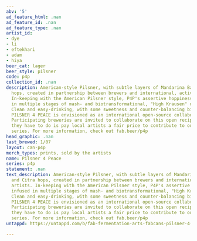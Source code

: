 ```yaml
---
abv: '5'
ad_feature_html: .nan
ad_feature_id: .nan
ad_feature_type: .nan
artist_id:
- dye
- li
- eftekhari
- adam
- hiya
beer_cat: lager
beer_style: pilsner
code: p4p
collection_id: .nan
description: American-style Pilsner, with subtle layers of Mandarina Bavaria and Citra
  hops, created in partnership between brewers and international, activist artists.
  In-keeping with the American Pilsner style, P4P's assertive hoppiness is infused
  in multiple stages of mash- and biotransformational, "High Krausen" dry-hopping.
  Clean and easy-drinking, with some sweetness and counter-balancing bitterness, the
  PILSNER 4 PEACE is envisioned as an international open-source collaboration beer.
  Participating breweries are invited to collaborate on this open recipe, and all
  they have to do is pay local artists a fair price to contribute to our global art
  series. For more information, check out fab.beer/p4p
head_graphic: .nan
last_brewed: 1/07
layout: can-p4p
merch_types: prints, sold by the artists
name: Pilsner 4 Peace
series: p4p
statement: .nan
text_description: American-style Pilsner, with subtle layers of Mandarina Bavaria
  and Citra hops, created in partnership between brewers and international, activist
  artists. In-keeping with the American Pilsner style, P4P's assertive hoppiness is
  infused in multiple stages of mash- and biotransformational, "High Krausen" dry-hopping.
  Clean and easy-drinking, with some sweetness and counter-balancing bitterness, the
  PILSNER 4 PEACE is envisioned as an international open-source collaboration beer.
  Participating breweries are invited to collaborate on this open recipe, and all
  they have to do is pay local artists a fair price to contribute to our global art
  series. For more information, check out fab.beer/p4p
untappd: https://untappd.com/b/fab-fermentation-arts-fabcans-pilsner-4-peace-p4p/3657979

---
```

